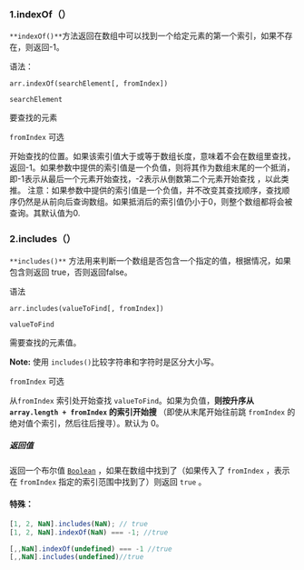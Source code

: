 

### 1.indexOf（）

`**indexOf()**`方法返回在数组中可以找到一个给定元素的第一个索引，如果不存在，则返回-1。

语法：

```
arr.indexOf(searchElement[, fromIndex])
```

```
searchElement
```

要查找的元素

`fromIndex` 可选

开始查找的位置。如果该索引值大于或等于数组长度，意味着不会在数组里查找，返回-1。如果参数中提供的索引值是一个负值，则将其作为数组末尾的一个抵消，即-1表示从最后一个元素开始查找，-2表示从倒数第二个元素开始查找 ，以此类推。 注意：如果参数中提供的索引值是一个负值，并不改变其查找顺序，查找顺序仍然是从前向后查询数组。如果抵消后的索引值仍小于0，则整个数组都将会被查询。其默认值为0.

### 2.includes（）

`**includes()**` 方法用来判断一个数组是否包含一个指定的值，根据情况，如果包含则返回 true，否则返回false。

语法

```
arr.includes(valueToFind[, fromIndex])
```

```
valueToFind
```

需要查找的元素值。

**Note:**  使用 `includes()`比较字符串和字符时是区分大小写。

`fromIndex` 可选

从`fromIndex` 索引处开始查找 `valueToFind`。如果为负值，**则按升序从 `array.length + fromIndex` 的索引开始搜** （即使从末尾开始往前跳 `fromIndex` 的绝对值个索引，然后往后搜寻）。默认为 0。

##### 返回值

返回一个布尔值 [`Boolean`](https://developer.mozilla.org/zh-CN/docs/Web/JavaScript/Reference/Boolean) ，如果在数组中找到了（如果传入了 `fromIndex` ，表示在 `fromIndex` 指定的索引范围中找到了）则返回 `true` 。

#### 特殊：

```js
[1, 2, NaN].includes(NaN); // true
[1, 2, NaN].indexOf(NaN) === -1; //true

[,,NaN].indexOf(undefined) === -1 //true
[,,NaN].includes(undefined)//true
```

